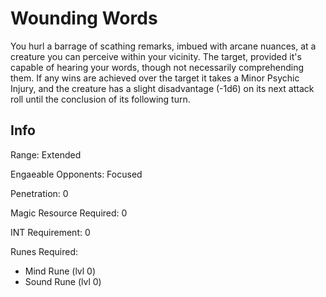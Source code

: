 # Wounding Words

You hurl a barrage of scathing remarks, imbued with arcane nuances, at a creature you can perceive within your vicinity. The target, provided it's capable of hearing your words, though not necessarily comprehending them. If any wins are achieved over the target it takes a Minor Psychic Injury, and the creature has a slight disadvantage (-1d6) on its next attack roll until the conclusion of its following turn.

## Info

Range: Extended

Engaeable Opponents: Focused

Penetration: 0

Magic Resource Required: 0

INT Requirement: 0

Runes Required:

- Mind Rune (lvl 0)
- Sound Rune (lvl 0)
